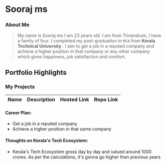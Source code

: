 # Sooraj ms

### About Me

> My name is Sooraj ms I am 23 years old. I am from Trivandrum, I have a family of four. I completed my post-graduation in `MCA` from  **Kerala Technical University** 
. I aim to get a job in a reputed company and achieve a higher position in that company or any other company which gives happiness, job satisfaction and comfort.


## Portfolio Highlights

### My Projects

| Name                | Description                                                               | Hosted Link                              | Repo Link                                                      |
|---------------------|---------------------------------------------------------------------------|------------------------------------------|----------------------------------------------------------------|

#### Career Plan:

- Get a job in a reputed company
- Achieve a higher position in that same company

#### Thoughts on Kerala's Tech Ecosystem:

- Kerala's Tech Ecosystem gross day by day and valued around 1000 crores. As per the calculations, it's gonna go higher than previous years
